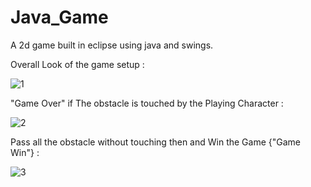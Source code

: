 # Java_Game
A 2d game built in eclipse using java and swings.

Overall Look of the game setup :

![1](https://github.com/shriyansh-p/Java_Game/assets/141365524/668e2da9-210e-46e3-a93b-87bc631b4b4c)


"Game Over" if The obstacle is touched by the Playing Character :

![2](https://github.com/shriyansh-p/Java_Game/assets/141365524/95313ff3-1417-4ec9-8a17-d6bb39bf72c6)


Pass all the obstacle without touching then and Win the Game {"Game Win"} :

![3](https://github.com/shriyansh-p/Java_Game/assets/141365524/f122f33b-4a41-4527-81b4-861b49938f67)

